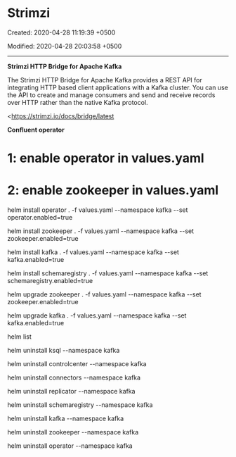 # Strimzi

Created: 2020-04-28 11:19:39 +0500

Modified: 2020-04-28 20:03:58 +0500

---

**Strimzi HTTP Bridge for Apache Kafka**

The Strimzi HTTP Bridge for Apache Kafka provides a REST API for integrating HTTP based client applications with a Kafka cluster. You can use the API to create and manage consumers and send and receive records over HTTP rather than the native Kafka protocol.



<https://strimzi.io/docs/bridge/latest



**Confluent operator**

# 1: enable operator in values.yaml

# 2: enable zookeeper in values.yaml

helm install operator . -f values.yaml --namespace kafka --set operator.enabled=true

helm install zookeeper . -f values.yaml --namespace kafka --set zookeeper.enabled=true

helm install kafka . -f values.yaml --namespace kafka --set kafka.enabled=true

helm install schemaregistry . -f values.yaml --namespace kafka --set schemaregistry.enabled=true

helm upgrade zookeeper . -f values.yaml --namespace kafka --set zookeeper.enabled=true

helm upgrade kafka . -f values.yaml --namespace kafka --set kafka.enabled=true

helm list

helm uninstall ksql --namespace kafka

helm uninstall controlcenter --namespace kafka

helm uninstall connectors --namespace kafka

helm uninstall replicator --namespace kafka

helm uninstall schemaregistry --namespace kafka

helm uninstall kafka --namespace kafka

helm uninstall zookeeper --namespace kafka

helm uninstall operator --namespace kafka
